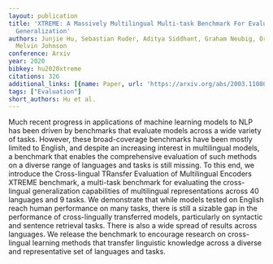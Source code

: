 ```yaml
---
layout: publication
title: 'XTREME: A Massively Multilingual Multi-task Benchmark For Evaluating Cross-lingual
  Generalization'
authors: Junjie Hu, Sebastian Ruder, Aditya Siddhant, Graham Neubig, Orhan Firat,
  Melvin Johnson
conference: Arxiv
year: 2020
bibkey: hu2020xtreme
citations: 326
additional_links: [{name: Paper, url: 'https://arxiv.org/abs/2003.11080'}]
tags: ["Evaluation"]
short_authors: Hu et al.
---
```

Much recent progress in applications of machine learning models to NLP has
been driven by benchmarks that evaluate models across a wide variety of tasks.
However, these broad-coverage benchmarks have been mostly limited to English,
and despite an increasing interest in multilingual models, a benchmark that
enables the comprehensive evaluation of such methods on a diverse range of
languages and tasks is still missing. To this end, we introduce the
Cross-lingual TRansfer Evaluation of Multilingual Encoders XTREME benchmark, a
multi-task benchmark for evaluating the cross-lingual generalization
capabilities of multilingual representations across 40 languages and 9 tasks.
We demonstrate that while models tested on English reach human performance on
many tasks, there is still a sizable gap in the performance of cross-lingually
transferred models, particularly on syntactic and sentence retrieval tasks.
There is also a wide spread of results across languages. We release the
benchmark to encourage research on cross-lingual learning methods that transfer
linguistic knowledge across a diverse and representative set of languages and
tasks.
